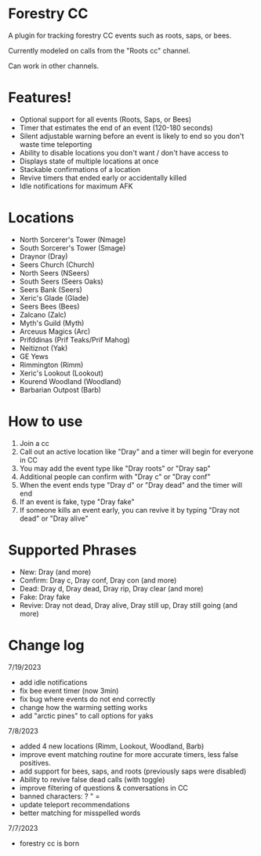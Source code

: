 # Forestry CC
A plugin for tracking forestry CC events such as roots, saps, or bees. 

Currently modeled on calls from the "Roots cc" channel.

Can work in other channels.

# Features!
- Optional support for all events (Roots, Saps, or Bees)
- Timer that estimates the end of an event (120-180 seconds)
- Silent adjustable warning before an event is likely to end so you don't waste time teleporting
- Ability to disable locations you don't want / don't have access to
- Displays state of multiple locations at once
- Stackable confirmations of a location
- Revive timers that ended early or accidentally killed
- Idle notifications for maximum AFK

# Locations
- North Sorcerer's Tower (Nmage)
- South Sorcerer's Tower (Smage)
- Draynor (Dray)
- Seers Church (Church)
- North Seers (NSeers)
- South Seers (Seers Oaks)
- Seers Bank (Seers)
- Xeric's Glade (Glade)
- Seers Bees (Bees)
- Zalcano (Zalc)
- Myth's Guild (Myth)
- Arceuus Magics (Arc)
- Prifddinas (Prif Teaks/Prif Mahog)
- Neitiznot (Yak)
- GE Yews
- Rimmington (Rimm)
- Xeric's Lookout (Lookout)
- Kourend Woodland (Woodland)
- Barbarian Outpost (Barb)

# How to use
1. Join a cc
2. Call out an active location like "Dray" and a timer will begin for everyone in CC
3. You may add the event type like "Dray roots" or "Dray sap"
3. Additional people can confirm with "Dray c" or "Dray conf"
4. When the event ends type "Dray d" or "Dray dead" and the timer will end
5. If an event is fake, type "Dray fake"
6. If someone kills an event early, you can revive it by typing "Dray not dead" or "Dray alive"

# Supported Phrases
- New: Dray (and more)
- Confirm: Dray c, Dray conf, Dray con (and more)
- Dead: Dray d, Dray dead, Dray rip, Dray clear (and more)
- Fake: Dray fake
- Revive: Dray not dead, Dray alive, Dray still up, Dray still going (and more)

# Change log

7/19/2023
- add idle notifications
- fix bee event timer (now 3min)
- fix bug where events do not end correctly
- change how the warming setting works
- add "arctic pines" to call options for yaks

7/8/2023
- added 4 new locations (Rimm, Lookout, Woodland, Barb)
- improve event matching routine for more accurate timers, less false positives.
- add support for bees, saps, and roots (previously saps were disabled)
- Ability to revive false dead calls (with toggle)
- improve filtering of questions & conversations in CC
- banned characters: ? " =
- update teleport recommendations
- better matching for misspelled words

7/7/2023
- forestry cc is born